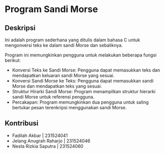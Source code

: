 # Program Sandi Morse

## Deskripsi
Ini adalah program sederhana yang ditulis dalam bahasa C untuk mengonversi teks ke dalam sandi Morse dan sebaliknya.

Program ini memungkinkan pengguna untuk melakukan beberapa fungsi berikut:
* Konversi Teks ke Sandi Morse: Pengguna dapat memasukkan teks dan mendapatkan keluaran sandi Morse yang sesuai.
* Konversi Sandi Morse ke Teks: Pengguna dapat memasukkan sandi Morse dan mendapatkan teks yang sesuai.
* Struktur Hirarki Sandi Morse: Program menampilkan struktur hierarki sandi Morse untuk referensi pengguna.
* Percakapan: Program memungkinkan dua pengguna untuk saling bertukar pesan terenkripsi menggunakan sandi Morse.

## Kontribusi
* Fadilah Akbar            | 231524041
* Jelang Anugrah Raharjo   | 231524046
* Nesta Rizkia Saputra     | 231524060
